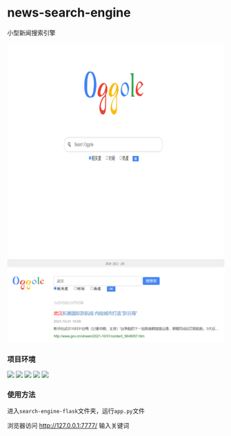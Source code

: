 # news-search-engine

小型新闻搜索引擎

<img src="https://github.com/Vitap7/news-search-engine/blob/main/img/index.png" width="900" height="520">

<img src="https://github.com/Vitap7/news-search-engine/blob/main/img/example.png" width="900">

### 项目环境

![](https://img.shields.io/badge/Python-3.8+-green)
![](https://img.shields.io/badge/PyMongo-4.0-9cf)
![](https://img.shields.io/badge/Flask-1.1.2-red)
![](https://img.shields.io/badge/Scrapy-2.6.1-yellow)
![](https://img.shields.io/badge/Jieba-0.42.1%20-fff)

### 使用方法

进入`search-engine-flask`文件夹，运行`app.py`文件

浏览器访问 http://127.0.0.1:7777/ 输入关键词
